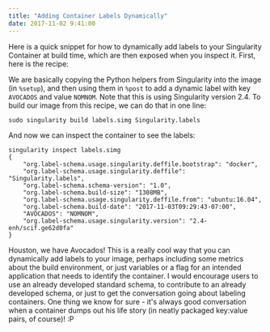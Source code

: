 ```yaml
---
title: "Adding Container Labels Dynamically"
date: 2017-11-02 9:41:00
---
```


Here is a quick snippet for how to dynamically add labels to your Singularity Container at build time, which are then exposed when you inspect it. First, here is the recipe:

<script src="https://gist.github.com/vsoch/6b9fb12876dab7d9fdb2bcf243572909.js"></script>

We are basically copying the Python helpers from Singularity into the image (in `%setup`), and then using them in `%post` to add a dynamic label with key `AVOCADOS` and value `NOMNOM`. Note that this is using Singularity version 2.4. To build our image from this recipe, we can do that in one line:

```
sudo singularity build labels.simg Singularity.labels
```

And now we can inspect the container to see the labels:

```
singularity inspect labels.simg 
{
    "org.label-schema.usage.singularity.deffile.bootstrap": "docker",
    "org.label-schema.usage.singularity.deffile": "Singularity.labels",
    "org.label-schema.schema-version": "1.0",
    "org.label-schema.build-size": "1308MB",
    "org.label-schema.usage.singularity.deffile.from": "ubuntu:16.04",
    "org.label-schema.build-date": "2017-11-03T09:29:43-07:00",
    "AVOCADOS": "NOMNOM",
    "org.label-schema.usage.singularity.version": "2.4-enh/scif.ge62d0fa"
}
```

Houston, we have Avocados! This is a really cool way that you can dynamically add labels to your image, perhaps including some metrics about the build environment, or just variables or a flag for an intended application that needs to identify the container. I would encourage users to use an already developed standard schema, to contribute to an already developed schema, or just to get the conversation going about labeling containers. One thing we know for sure - it's always good conversation when a container dumps out his life story (in neatly packaged key:value pairs, of course)! :P
